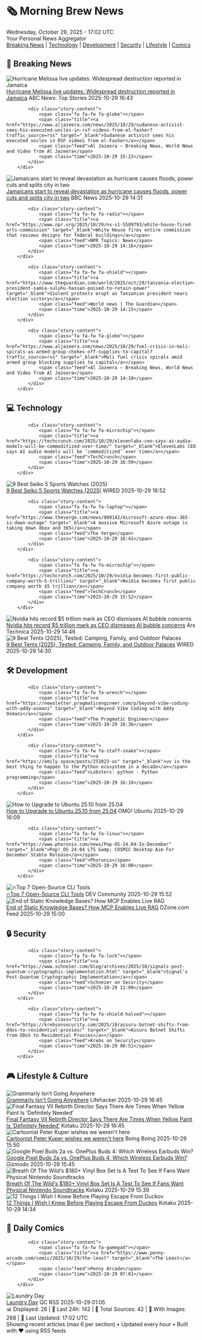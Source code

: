 <!-- Processing 54 RSS feeds at 2025-10-29 17:02:12 UTC -->
<!-- Processing: XKCD -->
<!-- Processing: Penny Arcade -->
<!-- Processing: Garfield -->
<!-- Processing: Cyanide & Happiness -->
<!-- Processing: CNN Top Stories -->
<!-- Processing: CNN Breaking News -->
<!-- Processing: BBC World News -->
<!-- Processing: NPR News -->
<!-- Processing: CBC News -->
<!-- Error processing https://rss.cbc.ca/lineup/topstories.xml: The read operation timed out -->
<!-- Processing: Reuters Top News -->
<!-- Processing: Reuters World News -->
<!-- Processing: Associated Press Breaking -->
<!-- Processing: ABC News Breaking -->
<!-- Processing: NBC News Breaking -->
<!-- Processing: TechCrunch -->
<!-- Processing: The Verge -->
<!-- Processing: O'Reilly Radar -->
<!-- Processing: WIRED -->
<!-- Processing: Lobsters Python -->
<!-- Processing: Phoronix Linux News -->
<!-- Processing: OMG! Ubuntu -->
<!-- Processing: DistroWatch -->
<!-- Processing: Linux.com -->
<!-- Processing: GitHub Blog -->
<!-- Processing: GitLab Blog -->
<!-- Processing: Martin Fowler -->
<!-- Processing: Coding Horror -->
<!-- Processing: The Pragmatic Engineer -->
<!-- Processing: Lifehacker -->
<!-- Processing: Kotaku -->
<!-- Processing: Krebs on Security -->
<!-- Generated 12 new posts out of 31 feeds processed -->
<div class="newspaper-header">
    <h1 class="newspaper-title">🗞️ Morning Brew News</h1>
    <div class="newspaper-date">Wednesday, October 29, 2025 - 17:02 UTC</div>
    <div class="newspaper-subtitle">Your Personal News Aggregator</div>
</div>

<div class="newspaper-nav">
    <a href="#breaking">Breaking News</a> |
    <a href="#tech">Technology</a> |
    <a href="#dev">Development</a> |
    <a href="#security">Security</a> |
    <a href="#lifestyle">Lifestyle</a> |
    <a href="#webcomics">Comics</a>
</div>

<div class="news-section breaking-news" id="breaking">
<h2 class="section-header">🚨 Breaking News</h2>
<div class="stories-container">
<div class="story">
            <img src="https://s.abcnews.com/images/International/melissa-14-ap-gmh-251029_1761754850340_hpMain_4x3t_384.jpg" alt="Hurricane Melissa live updates: Widespread destruction reported in Jamaica" class="story-image" loading="lazy" onerror="this.style.display='none'">
            <div class="story-content">
                <span class="fa fa-fw fa-tv"></span>
                <span class="title"><a href="https://abcnews.go.com/International/live-updates/hurricane-melissa-live-updates-powerful-storm-poses-catastrophic/?id=126883938" target="_blank">Hurricane Melissa live updates: Widespread destruction reported in Jamaica</a></span>
                <span class="feed">ABC News: Top Stories</span>
                <span class="time">2025-10-29 16:43</span>
            </div>
        </div>
<div class="story">
            
            <div class="story-content">
                <span class="fa fa-fw fa-globe"></span>
                <span class="title"><a href="https://www.aljazeera.com/news/2025/10/29/sudanese-activist-sees-his-executed-uncles-in-rsf-videos-from-el-fasher?traffic_source=rss" target="_blank">Sudanese activist sees his executed uncles in RSF videos from el-Fasher</a></span>
                <span class="feed">Al Jazeera – Breaking News, World News and Video from Al Jazeera</span>
                <span class="time">2025-10-29 15:22</span>
            </div>
        </div>
<div class="story">
            <img src="https://ichef.bbci.co.uk/ace/standard/240/cpsprodpb/cffc/live/1c03cf10-b4b4-11f0-b245-913f6e55314b.jpg" alt="Jamaicans start to reveal devastation as hurricane causes floods, power cuts and splits city in two" class="story-image" loading="lazy" onerror="this.style.display='none'">
            <div class="story-content">
                <span class="fa fa-fw fa-earth-americas"></span>
                <span class="title"><a href="https://www.bbc.com/news/articles/c5yl09v025lo?at_medium=RSS&at_campaign=rss" target="_blank">Jamaicans start to reveal devastation as hurricane causes floods, power cuts and splits city in two</a></span>
                <span class="feed">BBC News</span>
                <span class="time">2025-10-29 14:31</span>
            </div>
        </div>
<div class="story">
            
            <div class="story-content">
                <span class="fa fa-fw fa-radio"></span>
                <span class="title"><a href="https://www.npr.org/2025/10/29/nx-s1-5589793/white-house-fired-arts-commission" target="_blank">White House fires entire commission that reviews designs for federal buildings</a></span>
                <span class="feed">NPR Topics: News</span>
                <span class="time">2025-10-29 14:16</span>
            </div>
        </div>
<div class="story">
            
            <div class="story-content">
                <span class="fa fa-fw fa-shield"></span>
                <span class="title"><a href="https://www.theguardian.com/world/2025/oct/29/tanzania-election-president-samia-suluhu-hassan-poised-to-retain-power" target="_blank">Violent protests erupt as Tanzanian president nears election victory</a></span>
                <span class="feed">World news | The Guardian</span>
                <span class="time">2025-10-29 14:15</span>
            </div>
        </div>
<div class="story">
            
            <div class="story-content">
                <span class="fa fa-fw fa-globe"></span>
                <span class="title"><a href="https://www.aljazeera.com/news/2025/10/29/fuel-crisis-in-mali-spirals-as-armed-group-chokes-off-supplies-to-capital?traffic_source=rss" target="_blank">Mali fuel crisis spirals amid armed group blocking supplies to capital</a></span>
                <span class="feed">Al Jazeera – Breaking News, World News and Video from Al Jazeera</span>
                <span class="time">2025-10-29 14:10</span>
            </div>
        </div>
</div>
</div>
<div class="news-section tech-news" id="tech">
<h2 class="section-header">💻 Technology</h2>
<div class="stories-container">
<div class="story">
            
            <div class="story-content">
                <span class="fa fa-fw fa-microchip"></span>
                <span class="title"><a href="https://techcrunch.com/2025/10/29/elevenlabs-ceo-says-ai-audio-models-will-be-commoditized-over-time/" target="_blank">ElevenLabs CEO says AI audio models will be ‘commoditized’ over time</a></span>
                <span class="feed">TechCrunch</span>
                <span class="time">2025-10-29 16:59</span>
            </div>
        </div>
<div class="story">
            <img src="https://media.wired.com/photos/69017d4ee68aa1a6c14ae541/master/pass/Seiko_SRPK17_MainXX.jpg" alt="9 Best Seiko 5 Sports Watches (2025)" class="story-image" loading="lazy" onerror="this.style.display='none'">
            <div class="story-content">
                <span class="fa fa-fw fa-bolt"></span>
                <span class="title"><a href="https://www.wired.com/story/the-best-seiko-5-sports-watches/" target="_blank">9 Best Seiko 5 Sports Watches (2025)</a></span>
                <span class="feed">WIRED</span>
                <span class="time">2025-10-29 16:52</span>
            </div>
        </div>
<div class="story">
            
            <div class="story-content">
                <span class="fa fa-fw fa-laptop"></span>
                <span class="title"><a href="https://www.theverge.com/news/809142/microsoft-azure-xbox-365-is-down-outage" target="_blank">A massive Microsoft Azure outage is taking down Xbox and 365</a></span>
                <span class="feed">The Verge</span>
                <span class="time">2025-10-29 16:41</span>
            </div>
        </div>
<div class="story">
            
            <div class="story-content">
                <span class="fa fa-fw fa-microchip"></span>
                <span class="title"><a href="https://techcrunch.com/2025/10/29/nvidia-becomes-first-public-company-worth-5-trillion/" target="_blank">Nvidia becomes first public company worth $5 trillion</a></span>
                <span class="feed">TechCrunch</span>
                <span class="time">2025-10-29 15:52</span>
            </div>
        </div>
<div class="story">
            <img src="https://cdn.arstechnica.net/wp-content/uploads/2024/02/nvidia_flag_2-500x500.jpg" alt="Nvidia hits record $5 trillion mark as CEO dismisses AI bubble concerns" class="story-image" loading="lazy" onerror="this.style.display='none'">
            <div class="story-content">
                <span class="fa fa-fw fa-cog"></span>
                <span class="title"><a href="https://arstechnica.com/ai/2025/10/nvidia-hits-record-5-trillion-mark-as-ceo-dismisses-ai-bubble-concerns/" target="_blank">Nvidia hits record $5 trillion mark as CEO dismisses AI bubble concerns</a></span>
                <span class="feed">Ars Technica</span>
                <span class="time">2025-10-29 14:46</span>
            </div>
        </div>
<div class="story">
            <img src="https://media.wired.com/photos/68980a005a4ac78474e61637/master/pass/The%20Best%20Tents%20for%20Camping%20in%20Any%20Weather.png" alt="9 Best Tents (2025), Tested: Camping, Family, and Outdoor Palaces" class="story-image" loading="lazy" onerror="this.style.display='none'">
            <div class="story-content">
                <span class="fa fa-fw fa-bolt"></span>
                <span class="title"><a href="https://www.wired.com/gallery/best-camping-tents/" target="_blank">9 Best Tents (2025), Tested: Camping, Family, and Outdoor Palaces</a></span>
                <span class="feed">WIRED</span>
                <span class="time">2025-10-29 14:30</span>
            </div>
        </div>
</div>
</div>
<div class="news-section dev-news" id="dev">
<h2 class="section-header">🛠️ Development</h2>
<div class="stories-container">
<div class="story">
            
            <div class="story-content">
                <span class="fa fa-fw fa-wrench"></span>
                <span class="title"><a href="https://newsletter.pragmaticengineer.com/p/beyond-vibe-coding-with-addy-osmani" target="_blank">Beyond Vibe Coding with Addy Osmani</a></span>
                <span class="feed">The Pragmatic Engineer</span>
                <span class="time">2025-10-29 16:36</span>
            </div>
        </div>
<div class="story">
            
            <div class="story-content">
                <span class="fa fa-fw fa-staff-snake"></span>
                <span class="title"><a href="https://emily.space/posts/251023-uv" target="_blank">uv is the best thing to happen to the Python ecosystem in a decade</a></span>
                <span class="feed">Lobsters: python - Python programming</span>
                <span class="time">2025-10-29 16:10</span>
            </div>
        </div>
<div class="story">
            <img src="https://i0.wp.com/www.omgubuntu.co.uk/wp-content/uploads/2025/10/ubuntu-2510-upgrade.jpg?resize=406%2C232&amp;ssl=1" alt="How to Upgrade to Ubuntu 25.10 from 25.04" class="story-image" loading="lazy" onerror="this.style.display='none'">
            <div class="story-content">
                <span class="fa fa-fw fa-ubuntu"></span>
                <span class="title"><a href="https://www.omgubuntu.co.uk/2025/10/how-to-upgrade-ubuntu-25-10" target="_blank">How to Upgrade to Ubuntu 25.10 from 25.04</a></span>
                <span class="feed">OMG! Ubuntu</span>
                <span class="time">2025-10-29 16:09</span>
            </div>
        </div>
<div class="story">
            
            <div class="story-content">
                <span class="fa fa-fw fa-linux"></span>
                <span class="title"><a href="https://www.phoronix.com/news/Pop-OS-24.04-In-December" target="_blank">Pop!_OS 24.04 LTS &amp; COSMIC Desktop Aim For December Stable Release</a></span>
                <span class="feed">Phoronix</span>
                <span class="time">2025-10-29 16:00</span>
            </div>
        </div>
<div class="story">
            <img src="https://media2.dev.to/dynamic/image/width=800%2Cheight=%2Cfit=scale-down%2Cgravity=auto%2Cformat=auto/https%3A%2F%2Fdev-to-uploads.s3.amazonaws.com%2Fuploads%2Farticles%2Fu4iaso0w8m5rphyr8g10.png" alt="🔥Top 7 Open-Source CLI Tools" class="story-image" loading="lazy" onerror="this.style.display='none'">
            <div class="story-content">
                <span class="fa fa-fw fa-code"></span>
                <span class="title"><a href="https://dev.to/dev_kiran/top-7-open-source-cli-tools-4dnl" target="_blank">🔥Top 7 Open-Source CLI Tools</a></span>
                <span class="feed">DEV Community</span>
                <span class="time">2025-10-29 15:52</span>
            </div>
        </div>
<div class="story">
            <img src="https://dz2cdn1.dzone.com/thumbnail?fid=18718566&w=600" alt="End of Static Knowledge Bases? How MCP Enables Live RAG" class="story-image" loading="lazy" onerror="this.style.display='none'">
            <div class="story-content">
                <span class="fa fa-fw fa-newspaper"></span>
                <span class="title"><a href="https://dzone.com/articles/live-rag-with-mcp-end-of-static-knowledge-bases" target="_blank">End of Static Knowledge Bases? How MCP Enables Live RAG</a></span>
                <span class="feed">DZone.com Feed</span>
                <span class="time">2025-10-29 15:00</span>
            </div>
        </div>
</div>
</div>
<div class="news-section security-news" id="security">
<h2 class="section-header">🔒 Security</h2>
<div class="stories-container">
<div class="story">
            
            <div class="story-content">
                <span class="fa fa-fw fa-lock"></span>
                <span class="title"><a href="https://www.schneier.com/blog/archives/2025/10/signals-post-quantum-cryptographic-implementation.html" target="_blank">Signal’s Post-Quantum Cryptographic Implementation</a></span>
                <span class="feed">Schneier on Security</span>
                <span class="time">2025-10-29 11:09</span>
            </div>
        </div>
<div class="story">
            
            <div class="story-content">
                <span class="fa fa-fw fa-shield-halved"></span>
                <span class="title"><a href="https://krebsonsecurity.com/2025/10/aisuru-botnet-shifts-from-ddos-to-residential-proxies/" target="_blank">Aisuru Botnet Shifts from DDoS to Residential Proxies</a></span>
                <span class="feed">Krebs on Security</span>
                <span class="time">2025-10-29 00:51</span>
            </div>
        </div>
</div>
</div>
<div class="news-section lifestyle-news" id="lifestyle">
<h2 class="section-header">🎮 Lifestyle & Culture</h2>
<div class="stories-container">
<div class="story">
            <img src="https://lifehacker.com/imagery/articles/01K8R9YXTC4WPTEAP07M27CDJ4/hero-image.png" alt="Grammarly Isn’t Going Anywhere" class="story-image" loading="lazy" onerror="this.style.display='none'">
            <div class="story-content">
                <span class="fa fa-fw fa-life-ring"></span>
                <span class="title"><a href="https://lifehacker.com/tech/grammarly-is-still-called-grammarly?utm_medium=RSS" target="_blank">Grammarly Isn’t Going Anywhere</a></span>
                <span class="feed">Lifehacker</span>
                <span class="time">2025-10-29 16:45</span>
            </div>
        </div>
<div class="story">
            <img src="https://kotaku.com/app/uploads/2024/05/01eb1f1332dfff9089c2405eb36c0c6b-1280x720.jpg" alt="Final Fantasy VII Rebirth Director Says There Are Times When Yellow Paint Is ‘Definitely Needed’" class="story-image" loading="lazy" onerror="this.style.display='none'">
            <div class="story-content">
                <span class="fa fa-fw fa-gamepad"></span>
                <span class="title"><a href="https://kotaku.com/final-fantasy-vii-rebirth-director-says-there-are-times-when-yellow-paint-is-definitely-needed-2000639876" target="_blank">Final Fantasy VII Rebirth Director Says There Are Times When Yellow Paint Is ‘Definitely Needed’</a></span>
                <span class="feed">Kotaku</span>
                <span class="time">2025-10-29 16:45</span>
            </div>
        </div>
<div class="story">
            <img src="https://i0.wp.com/boingboing.net/wp-content/uploads/2025/10/feature-Front-cover-4-22-FINAL.jpg?fit=1200%2C702&amp;quality=60&amp;ssl=1" alt="Cartoonist Peter Kuper wishes we weren&#x27;t here" class="story-image" loading="lazy" onerror="this.style.display='none'">
            <div class="story-content">
                <span class="fa fa-fw fa-arrow-right"></span>
                <span class="title"><a href="https://boingboing.net/2025/10/29/cartoonist-peter-kuper-wishes-we-werent-here.html" target="_blank">Cartoonist Peter Kuper wishes we weren&#x27;t here</a></span>
                <span class="feed">Boing Boing</span>
                <span class="time">2025-10-29 15:50</span>
            </div>
        </div>
<div class="story">
            <img src="https://gizmodo.com/app/uploads/2025/10/pixel-buds-2a-vs-oneplus-buds-4-1280x853.jpg" alt="Google Pixel Buds 2a vs. OnePlus Buds 4: Which Wireless Earbuds Win?" class="story-image" loading="lazy" onerror="this.style.display='none'">
            <div class="story-content">
                <span class="fa fa-fw fa-computer"></span>
                <span class="title"><a href="https://gizmodo.com/google-pixel-buds-2a-vs-oneplus-buds-4-which-wireless-earbuds-win-2000677664" target="_blank">Google Pixel Buds 2a vs. OnePlus Buds 4: Which Wireless Earbuds Win?</a></span>
                <span class="feed">Gizmodo</span>
                <span class="time">2025-10-29 15:45</span>
            </div>
        </div>
<div class="story">
            <img src="https://kotaku.com/app/uploads/2025/10/mornchckc-1280x720.jpg" alt="Breath Of The Wild‘s $180+ Vinyl Box Set Is A Test To See If Fans Want Physical Nintendo Soundtracks" class="story-image" loading="lazy" onerror="this.style.display='none'">
            <div class="story-content">
                <span class="fa fa-fw fa-gamepad"></span>
                <span class="title"><a href="https://kotaku.com/breath-of-the-wilds-zelda-record-box-set-price-nintendo-apple-mario-update-switch-2-2000639847" target="_blank">Breath Of The Wild‘s $180+ Vinyl Box Set Is A Test To See If Fans Want Physical Nintendo Soundtracks</a></span>
                <span class="feed">Kotaku</span>
                <span class="time">2025-10-29 15:39</span>
            </div>
        </div>
<div class="story">
            <img src="https://kotaku.com/app/uploads/2025/10/main1-1280x720.jpg" alt="12 Things I Wish I Knew Before Playing Escape From Duckov" class="story-image" loading="lazy" onerror="this.style.display='none'">
            <div class="story-content">
                <span class="fa fa-fw fa-gamepad"></span>
                <span class="title"><a href="https://kotaku.com/escape-from-duckov-guide-tips-weapon-mods-storm-2000639589" target="_blank">12 Things I Wish I Knew Before Playing Escape From Duckov</a></span>
                <span class="feed">Kotaku</span>
                <span class="time">2025-10-29 14:34</span>
            </div>
        </div>
</div>
</div>
<div class="news-section webcomics-section" id="webcomics">
<h2 class="section-header">🎨 Daily Comics</h2>
<div class="stories-container">
<div class="story">
            
            <div class="story-content">
                <span class="fa fa-fw fa-gamepad"></span>
                <span class="title"><a href="https://www.penny-arcade.com/comic/2025/10/29/the-least" target="_blank">The Least</a></span>
                <span class="feed">Penny Arcade</span>
                <span class="time">2025-10-29 07:01</span>
            </div>
        </div>
<div class="story">
            <img src="http://www.questionablecontent.net/comics/5689.png" alt="Laundry Day" class="story-image" loading="lazy" onerror="this.style.display='none'">
            <div class="story-content">
                <span class="fa fa-fw fa-music"></span>
                <span class="title"><a href="http://questionablecontent.net/view.php?comic=5689" target="_blank">Laundry Day</a></span>
                <span class="feed">QC RSS</span>
                <span class="time">2025-10-29 01:05</span>
            </div>
        </div>
</div>
</div>

<div class="newspaper-footer">
    <div class="stats">
        📊 Displayed: 28 | 📅 Last 24h: 142 | 📡 Total Sources: 42 | 📸 With Images: 268 |
        🔄 Last Updated: 17:02 UTC
    </div>
    <div class="footer-note">
        Showing recent articles (max 6 per section) • Updated every hour • Built with ❤️ using RSS feeds
    </div>
</div>
